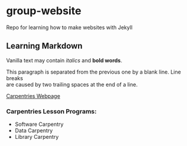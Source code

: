 # group-website
Repo for learning how to make websites with Jekyll

## Learning Markdown

Vanilla text may contain *italics* and **bold words**.

This paragraph is separated from the previous one by a blank line.
Line breaks  
are caused by two trailing spaces at the end of a line.

[Carpentries Webpage](https://carpentries.org)


### Carpentries Lesson Programs:
- Software Carpentry
- Data Carpentry
- Library Carpentry

